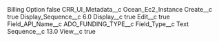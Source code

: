 <?xml version="1.0" encoding="UTF-8"?>
<CustomMetadata xmlns="http://soap.sforce.com/2006/04/metadata" xmlns:xsi="http://www.w3.org/2001/XMLSchema-instance" xmlns:xsd="http://www.w3.org/2001/XMLSchema">
    <label>Billing Option</label>
    <protected>false</protected>
    <values>
        <field>CRR_UI_Metadata__c</field>
        <value xsi:type="xsd:string">Ocean_Ec2_Instance</value>
    </values>
    <values>
        <field>Create__c</field>
        <value xsi:type="xsd:boolean">true</value>
    </values>
    <values>
        <field>Display_Sequence__c</field>
        <value xsi:type="xsd:double">6.0</value>
    </values>
    <values>
        <field>Display__c</field>
        <value xsi:type="xsd:boolean">true</value>
    </values>
    <values>
        <field>Edit__c</field>
        <value xsi:type="xsd:boolean">true</value>
    </values>
    <values>
        <field>Field_API_Name__c</field>
        <value xsi:type="xsd:string">ADO_FUNDING_TYPE__c</value>
    </values>
    <values>
        <field>Field_Type__c</field>
        <value xsi:type="xsd:string">Text</value>
    </values>
    <values>
        <field>Sequence__c</field>
        <value xsi:type="xsd:double">13.0</value>
    </values>
    <values>
        <field>View__c</field>
        <value xsi:type="xsd:boolean">true</value>
    </values>
</CustomMetadata>
